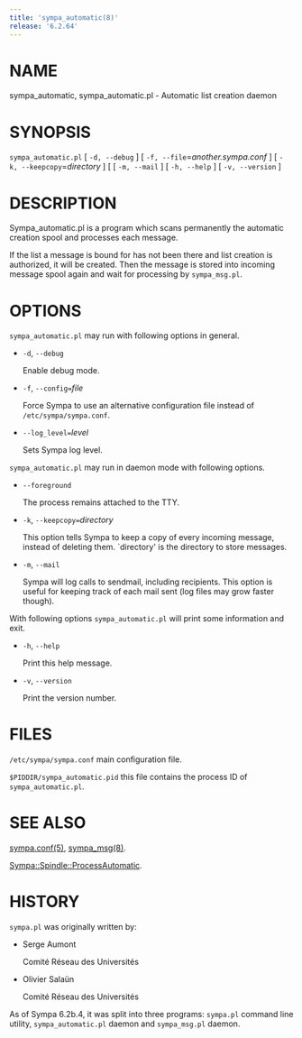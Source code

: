 ```yaml
---
title: 'sympa_automatic(8)'
release: '6.2.64'
---
```


# NAME

sympa\_automatic, sympa\_automatic.pl - Automatic list creation daemon

# SYNOPSIS

`sympa_automatic.pl` \[ `-d, --debug` \]
\[ `-f, --file`=_another.sympa.conf_ \]
\[ `-k, --keepcopy`=_directory_ \]
\[ \[ `-m, --mail` \]
\[ `-h, --help` \] \[ `-v, --version` \]

# DESCRIPTION

Sympa\_automatic.pl is a program which scans permanently the automatic creation
spool and processes each message.

If the list a message is bound for has not been there and list creation is
authorized, it will be created.  Then the message is stored into incoming
message spool again and wait for processing by `sympa_msg.pl`.

# OPTIONS

`sympa_automatic.pl` may run with following options in general.

- `-d`, `--debug`

    Enable debug mode.

- `-f`, `--config=`_file_

    Force Sympa to use an alternative configuration file instead
    of `/etc/sympa/sympa.conf`.

- `--log_level=`_level_

    Sets Sympa log level.

`sympa_automatic.pl` may run in daemon mode with following options.

- `--foreground`

    The process remains attached to the TTY.

- `-k`, `--keepcopy=`_directory_

    This option tells Sympa to keep a copy of every incoming message, 
    instead of deleting them. \`directory' is the directory to 
    store messages.

- `-m`, `--mail`

    Sympa will log calls to sendmail, including recipients. This option is
    useful for keeping track of each mail sent (log files may grow faster
    though).

With following options `sympa_automatic.pl` will print some information and exit.

- `-h`, `--help`

    Print this help message.

- `-v`, `--version`

    Print the version number.

# FILES

`/etc/sympa/sympa.conf` main configuration file.

`$PIDDIR/sympa_automatic.pid` this file contains the process ID
of `sympa_automatic.pl`.

# SEE ALSO

[sympa.conf(5)](./sympa.conf.5.md), [sympa\_msg(8)](./sympa_msg.8.md).

[Sympa::Spindle::ProcessAutomatic](./Sympa-Spindle-ProcessAutomatic.3.md).

# HISTORY

`sympa.pl` was originally written by:

- Serge Aumont

    Comité Réseau des Universités

- Olivier Salaün

    Comité Réseau des Universités

As of Sympa 6.2b.4, it was split into three programs:
`sympa.pl` command line utility, `sympa_automatic.pl` daemon and
`sympa_msg.pl` daemon.
